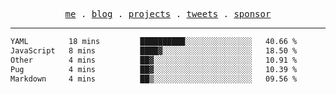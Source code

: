 <p align="center">
  <samp>
    <a href="https://everfu.cn">me</a> .
    <a href="https://bloh.everfu.cn">blog</a> .
    <a href="https://everfu.cn/projects/">projects</a> .
    <a href="https://twitter.com/everfu8">tweets</a> .
    <a href="https://ko-fi.com/everfu">sponsor</a>
  </samp>
</p>

---

<!--START_SECTION:waka-->

```txt
YAML         18 mins         ██████████░░░░░░░░░░░░░░░   40.66 %
JavaScript   8 mins          ████▓░░░░░░░░░░░░░░░░░░░░   18.50 %
Other        4 mins          ██▓░░░░░░░░░░░░░░░░░░░░░░   10.91 %
Pug          4 mins          ██▓░░░░░░░░░░░░░░░░░░░░░░   10.39 %
Markdown     4 mins          ██▒░░░░░░░░░░░░░░░░░░░░░░   09.56 %
```

<!--END_SECTION:waka-->
